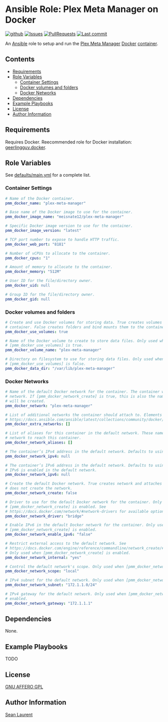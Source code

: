 # Ansible Role: Plex Meta Manager on Docker <!-- omit in toc -->

[![github](https://github.com/organicveggie/ansible.pmm_docker/workflows/Lint/badge.svg)](https://github.com/organicveggie/ansible.pmm_docker/actions)
[![Issues](https://img.shields.io/github/issues/organicveggie/ansible.pmm_docker.svg)](https://github.com/organicveggie/ansible.pmm_docker/issues/)
[![PullRequests](https://img.shields.io/github/issues-pr-closed-raw/organicveggie/ansible.pmm_docker.svg)](https://github.com/organicveggie/ansible.pmm_docker/pulls/)
[![Last commit](https://img.shields.io/github/last-commit/organicveggie/ansible.pmm_docker?logo=github)](https://github.com/organicveggie/ansible.pmm_docker/commits/main)

An [Ansible](https://www.ansible.com/) role to setup and run the
[Plex Meta Manager](https://metamanager.wiki/en/latest//) [Docker](http://www.docker.com)
[container](https://hub.docker.com/r/meisnate12/plex-meta-manager).

## Contents <!-- omit in toc -->

- [Requirements](#requirements)
- [Role Variables](#role-variables)
  - [Container Settings](#container-settings)
  - [Docker volumes and folders](#docker-volumes-and-folders)
  - [Docker Networks](#docker-networks)
- [Dependencies](#dependencies)
- [Example Playbooks](#example-playbooks)
- [License](#license)
- [Author Information](#author-information)

## Requirements

Requires Docker. Reecommended role for Docker installation:
[geerlingguy.docker](https://galaxy.ansible.com/geerlingguy/docker).

## Role Variables

See [defaults/main.yml](defaults/main.yml) for a complete list.

### Container Settings

```yaml
# Name of the Docker container.
pmm_docker_name: "plex-meta-manager"

# Base name of the Docker image to use for the container.
pmm_docker_image_name: "meisnate12/plex-meta-manager"

# Specific Docker image version to use for the container.
pmm_docker_image_version: "latest"

# TCP port number to expose to handle HTTP traffic.
pmm_docker_web_port: "8181"

# Number of vCPUs to allocate to the container.
pmm_docker_cpus: "1"

# Amount of memory to allocate to the container.
pmm_docker_memory: "512M"

# User ID for the file/directory owner.
pmm_docker_uid: null

# Group ID for the file/directory owner.
pmm_docker_gid: null
```

### Docker volumes and folders

```yaml
# Create and use Docker volumes for storing data. True creates volumes and attaches them to the
# container. False creates folders and bind mounts them to the container.
pmm_docker_use_volumes: true

# Name of the Docker volume to create to store data files. Only used when
# [pmm_docker_use_volumes] is true.
pmm_docker_volume_name: "plex-meta-manager"

# Directory on filesystem to use for storing data files. Only used when
# [pmm_docker_use_volumes] is false.
pmm_docker_data_dir: "/var/lib/plex-meta-manager"
```

### Docker Networks

```yaml
# Name of the default Docker network for the container. The container will *always* attach to this
# network. If [pmm_docker_network_create] is true, this is also the name of the network which
# will be created.
pmm_docker_network: "plex-meta-manager"

# List of additional networks the container should attach to. Elements should be dictionaries like
# https://docs.ansible.com/ansible/latest/collections/community/docker/docker_container_module.html#parameter-networks.
pmm_docker_extra_networks: []

# List of aliases for this container in the default network. These names can be used in the default
# network to reach this container.
pmm_docker_network_aliases: []

# The container’s IPv4 address in the default network. Defaults to using DHCP.
pmm_docker_network_ipv4: null

# The container’s IPv6 address in the default network. Defaults to using DHCP. Only applies if
# IPv6 is enabled in the default network.
pmm_docker_network_ipv6: null

# Create the default Docker network. True creates network and attaches the container to it. False
# does not create the network.
pmm_docker_network_create: false

# Driver to use for the default Docker network for the container. Only used when
# [pmm_docker_network_create] is enabled. See
# https://docs.docker.com/network/#network-drivers for available options.
pmm_docker_network_driver: "bridge"

# Enable IPv6 in the default Docker network for the container. Only used when
# [pmm_docker_network_create] is enabled.
pmm_docker_network_enable_ipv6: "false"

# Restrict external access to the default network. See
# https://docs.docker.com/engine/reference/commandline/network_create/#network-internal-mode.
# Only used when [pmm_docker_network_create] is enabled.
pmm_docker_network_internal: "yes"

# Control the default network's scope. Only used when [pmm_docker_network_create] is enabled.
pmm_docker_network_scope: "local"

# IPv4 subnet for the default network. Only used when [pmm_docker_network_create] is enabled.
pmm_docker_network_subnet: "172.1.1.0/24"

# IPv4 gateway for the default network. Only used when [pmm_docker_network_create] is
# enabled.
pmm_docker_network_gateway: "172.1.1.1"
```

## Dependencies

None.

## Example Playbooks

TODO

## License

[GNU AFFERO GPL](LICENSE)

## Author Information

[Sean Laurent](http://github/organicveggie)
